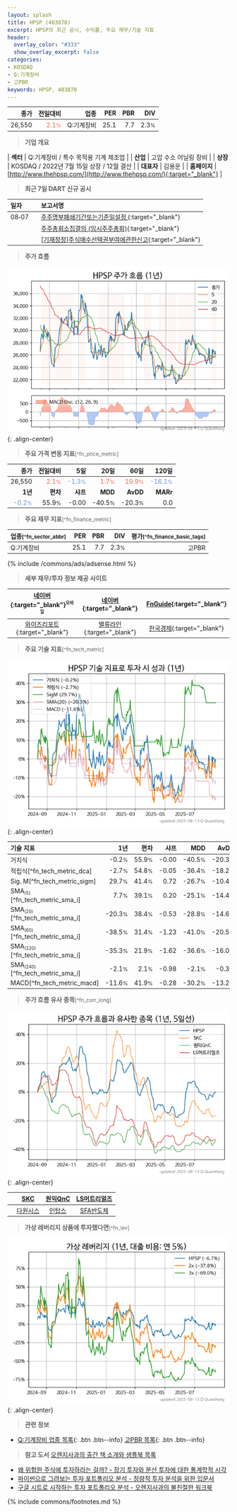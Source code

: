 ```yaml
---
layout: splash
title: HPSP (403870)
excerpt: HPSP의 최근 공시, 수익률, 주요 재무/기술 지표
header:
  overlay_color: "#333"
  show_overlay_excerpt: false
categories:
- KOSDAQ
- Q:기계장비
- 고PBR
keywords: HPSP, 403870
---
```


| **종가** | **전일대비** | **업종** | **PER** | **PBR** | **DIV** |
| -------: | -----------: | -------: | ------: | ------: | ------: |
| 26,550 | <span style="color: tomato">2.1<small>%</small></span> | Q:기계장비 | 25.1 | 7.7 | 2.3<small>%</small> |

<!-- more -->


> **기업 개요**<a id="company"></a>

| <span style="white-space:nowrap;">**섹터**</span> | Q:기계장비 / 특수 목적용 기계 제조업 |
| <span style="white-space:nowrap;">**산업**</span> | 고압 수소 어닐링 장비 |
| <span style="white-space:nowrap;">**상장**</span> | KOSDAQ / 2022년 7월 15일 상장 / 12월 결산 |
| <span style="white-space:nowrap;">**대표자**</span> | 김용운 |
| <span style="white-space:nowrap;">**홈페이지**</span> | [http://www.thehpsp.com/](http://www.thehpsp.com/){:target="_blank"} |


> **최근 7일 DART 신규 공시**<a id="dart"></a>

| **일자** |      | **보고서명** |
| :------- | :--- | :----------- |
| 08&#x2011;07 | | [주주명부폐쇄기간또는기준일설정              ](https://dart.fss.or.kr/dsaf001/main.do?rcpNo=20250807900583){:target="_blank"} |
|  | | [주주총회소집결의              (임시주주총회)](https://dart.fss.or.kr/dsaf001/main.do?rcpNo=20250807900304){:target="_blank"} |
|  | | [[기재정정]주식매수선택권부여에관한신고](https://dart.fss.or.kr/dsaf001/main.do?rcpNo=20250807000249){:target="_blank"} |


> **주가 흐름**<a id="price"></a>

![403870](/stock/images/403870.png){: .align-center}


> **주요 가격 변동 지표**<small>[^fn_price_metric]</small>

| **종가** | **전일대비** | **5일** | **20일** | **60일** | **120일** |
| -------: | -----------: | ------: | -------: | -------: | --------: |
| 26,550 | <span style="color: tomato">2.1<small>%</small></span> | <span style="color: cornflowerblue">-1.3<small>%</small></span> | <span style="color: tomato">1.7<small>%</small></span> | <span style="color: tomato">19.9<small>%</small></span> | <span style="color: cornflowerblue">-16.1<small>%</small></span> |
| **1년** | **편차** | **샤프** | **MDD** | **AvDD** | **MARr** |
| <span style="color: cornflowerblue">-0.2<small>%</small></span> | 55.9<small>%</small> | -0.00 | -40.5<small>%</small> | -20.3<small>%</small> | 0.0 |


> **주요 재무 지표**<small>[^fn_finance_metric]</small>

| **업종**<small>[^fn_sector_abbr]</small> | **PER** | **PBR** | **DIV** | **평가**<small>[^fn_finance_basic_tags]</small> |
| :--------------------------------------- | ------: | ------: | ------: | ----------------------------------------------: |
| Q:기계장비 | 25.1 | 7.7 | 2.3<small>%</small> | 고PBR |



{% include /commons/ads/adsense.html %}

> **세부 재무/투자 정보 제공 사이트**

| [네이버](https://m.stock.naver.com/domestic/stock/403870/finance/summary){:target="_blank"}<sup><small>모바일</small></sup> | [네이버](https://finance.naver.com/item/coinfo.naver?code=403870){:target="_blank"} | [FnGuide](https://comp.fnguide.com/SVO2/ASP/SVD_Invest.asp?gicode=A403870&MenuYn=Y){:target="_blank"} |
| :---: | :---: | :---: |
| [와이즈리포트](https://comp.wisereport.co.kr/company/c1040001.aspx?cmp_cd=403870){:target="_blank"} | [밸류라인](https://www.valueline.co.kr/finance/summary/403870){:target="_blank"} | [한국경제](https://markets.hankyung.com/stock/403870/financial-summary){:target="_blank"} |


> **주요 기술 지표**<small>[^fn_tech_metric]</small>


![403870](/stock/images/403870_tech.png){: .align-center}

| **기술 지표** | **1년** | **편차** | **샤프** | **MDD** | **AvDD** |
| :------------ | ------: | -----------: | -------: | ------: | -------: |
| 거치식 | -0.2<small>%</small> | 55.9<small>%</small> | -0.00 | -40.5<small>%</small> | -20.3<small>%</small> |
| 적립식[^fn_tech_metric_dca] | -2.7<small>%</small> | 54.8<small>%</small> | -0.05 | -36.4<small>%</small> | -18.2<small>%</small> |
| Sig. M[^fn_tech_metric_sigm] | 29.7<small>%</small> | 41.4<small>%</small> | 0.72 | -26.7<small>%</small> | -10.4<small>%</small> |
| SMA<small><sub>(5)</sub></small>[^fn_tech_metric_sma_i] | 7.7<small>%</small> | 39.1<small>%</small> | 0.20 | -25.1<small>%</small> | -14.4<small>%</small> |
| SMA<small><sub>(20)</sub></small>[^fn_tech_metric_sma_i] | -20.3<small>%</small> | 38.4<small>%</small> | -0.53 | -28.8<small>%</small> | -14.6<small>%</small> |
| SMA<small><sub>(60)</sub></small>[^fn_tech_metric_sma_i] | -38.5<small>%</small> | 31.4<small>%</small> | -1.23 | -41.0<small>%</small> | -20.5<small>%</small> |
| SMA<small><sub>(120)</sub></small>[^fn_tech_metric_sma_i] | -35.3<small>%</small> | 21.9<small>%</small> | -1.62 | -36.6<small>%</small> | -16.0<small>%</small> |
| SMA<small><sub>(240)</sub></small>[^fn_tech_metric_sma_i] | -2.1<small>%</small> | 2.1<small>%</small> | -0.98 | -2.1<small>%</small> | -0.3<small>%</small> |
| MACD[^fn_tech_metric_macd] | -11.6<small>%</small> | 41.9<small>%</small> | -0.28 | -30.2<small>%</small> | -13.2<small>%</small> |


> **주가 흐름 유사 종목**<a id="corr"></a><small>[^fn_corr_long]</small>

![403870](/stock/images/403870_corr.png){: .align-center}

|       | [SKC](/011790/) | [원익QnC](/074600/) | [LS머트리얼즈](/417200/) |
| :---: | :------------------------------------: | :------------------------------------: | :------------------------------------: |
|       | [다원시스](/068240/) | [인탑스](/049070/) | [SFA반도체](/036540/) |


> **가상 레버리지 상품에 투자했다면**<a id="2x"></a><small>[^fn_lev]</small>

![403870](/stock/images/403870_2x.png){: .align-center}


> **관련 정보**

- [Q:기계장비 업종 목록](/stats/sector/kosdaq_업종_기계장비_종목/){: .btn .btn--info} [고PBR 목록](/fn/fn_high_pbr/){: .btn .btn--info}

> **참고 도서** [오렌지사과의 출간 책 소개와 샘플북 목록](https://kongdori.tistory.com/691)

- [왜 위험한 주식에 투자하라는 걸까? - 장기 투자와 분산 투자에 대한 통계학적 시각](https://kongdori.tistory.com/421)
- [파이썬으로 그려보는 투자 포트폴리오 분석  - 정량적 투자 분석을 위한 입문서](https://kongdori.tistory.com/643)
- [구글 시트로 시작하는 투자 포트폴리오 분석 - 오렌지사과의 불친절한 워크북](https://kongdori.tistory.com/449)


{% include commons/footnotes.md %}